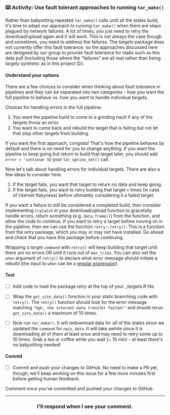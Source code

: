 
### :keyboard: Activity: Use fault tolerant approaches to running `tar_make()`

Rather than babysitting repeated `tar_make()` calls until all the states build, it's time to adapt our approach to running `tar_make()` when there are steps plagued by network failures. A lot of times, you just need to retry the download/upload again and it will work. This is not always the case though and sometimes, you need to address the failures. The *targets* package does not currently offer this fault tolerance, so the approaches discussed here are designed by our group to provide fault tolerance for tasks such as this data pull (including those where the "failures" are all real rather than being largely synthetic as in this project :wink:). 

#### Understand your options

There are a few choices to consider when thinking about fault tolerance in pipelines and they can be separated into two categories - how you want the full pipeline to behave vs. how you want to handle individual targets.  

Choices for handling errors in the full pipeline:

1. You want the pipeline build to come to a grinding hault if any of the targets throw an error.
2. You want to come back and rebuild the target that is failing but not let that stop other targets from building.

If you want the first approach, congrats! That's how the pipeline behaves by default and there is no need for you to change anything. If you want the pipeline to keep going but return to build that target later, you should add `error = 'continue'` to your `tar_option_set()` call. 

Now let's talk about handling errors for individual targets. There are also a few ideas to consider here.

1. If the target fails, you want that target to return no data and keep going. 
2. If the target fails, you want to retry building that target `n` times (in case of internet flakyness) before ultimately considering it a failed target. 

If you want a failure to still be considered a completed build, then consider implementing `tryCatch` in your download/upload function to gracefully handle errors, return something (e.g. `data.frame()`) from the function, and allow the code to continue. If you want to retry a target before moving on in the pipeline, then we can use the function `retry::retry()`. This is a function from the *retry* package, which you may or may not have installed. Go ahead and check that you have this package before continuing. 

Wrapping a target `command` with `retry()` will keep building that target until there are no errors OR until it runs out of `max_tries`. You can also set the `when` argument of `retry()` to declare what error message should initiate a rebuild (the input to `when` can be a [regular expression](https://r4ds.had.co.nz/strings.html#matching-patterns-with-regular-expressions)).

#### Test

- [ ] Add code to load the package *retry* at the top of your *_targets.R* file.

- [ ] Wrap the `get_site_data()` function in your static branching code with `retry()`. The `retry()` function should look for the error message matching `"Ugh, the internet data transfer failed!"` and should rerun `get_site_data()` a maximum of 10 times. 

- [ ] Now run `tar_make()`. It will redownload data for *all* of the states since we updated the `command` for `nwis_data`. It will take awhile since it is downloading all of them at least once and may need to retry some up to 10 times. Grab a tea or coffee while you wait (~ 10 min) - at least there's no babysitting needed!

#### Commit

- [ ] Commit and push your changes to GitHub. No need to make a PR yet, though; we'll keep working on this issue for a few more minutes first before getting human feedback.

Comment once you've committed and pushed your changes to GitHub.

<hr><h3 align="center">I'll respond when I see your comment.</h3>
